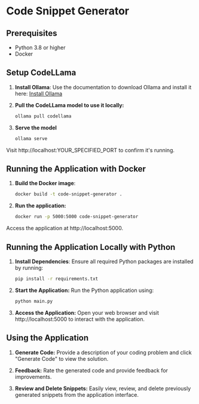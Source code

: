 # Code Snippet Generator

## Prerequisites

- Python 3.8 or higher
- Docker

## Setup CodeLLama

1. **Install Ollama**:
   Use the documentation to download Ollama and install it here: [Install Ollama](https://github.com/ollama/ollama)

2. **Pull the CodeLLama model to use it locally:**
    ```bash
    ollama pull codellama

3. **Serve the model**
    ```bash
    ollama serve
Visit http://localhost:YOUR_SPECIFIED_PORT to confirm it's running.

## Running the Application with Docker

1. **Build the Docker image**:
   ```bash
   docker build -t code-snippet-generator .

2. **Run the application:**
    ```bash
   docker run -p 5000:5000 code-snippet-generator

Access the application at http://localhost:5000.

## Running the Application Locally with Python

1. **Install Dependencies**:
   Ensure all required Python packages are installed by running:
   ```bash
   pip install -r requirements.txt

2. **Start the Application:**
Run the Python application using:
    ```bash
    python main.py

3. **Access the Application:**
Open your web browser and visit http://localhost:5000 to interact with the application.

## Using the Application

1. **Generate Code:**
 Provide a description of your coding problem and click "Generate Code" to view the solution.

2. **Feedback:** Rate the generated code and provide feedback for improvements.

3. **Review and Delete Snippets:**
 Easily view, review, and delete previously generated snippets from the application interface.